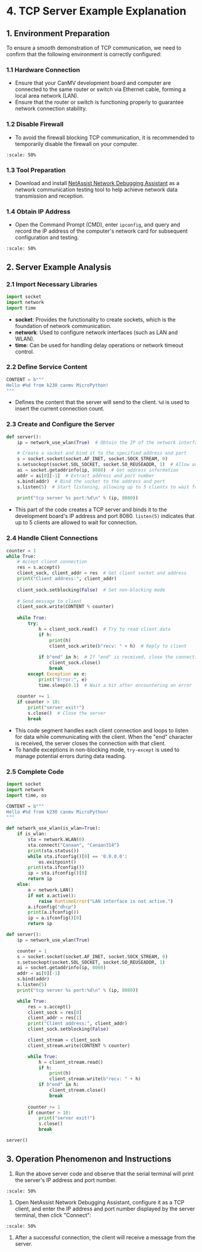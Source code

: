 # 4. TCP Server Example Explanation

## 1. Environment Preparation

To ensure a smooth demonstration of TCP communication, we need to confirm that the following environment is correctly configured:

### 1.1 Hardware Connection

- Ensure that your CanMV development board and computer are connected to the same router or switch via Ethernet cable, forming a local area network (LAN).
- Ensure that the router or switch is functioning properly to guarantee network connection stability.

### 1.2 Disable Firewall

- To avoid the firewall blocking TCP communication, it is recommended to temporarily disable the firewall on your computer.

```{image} ../../../zh/images/network/image-20240722145319713.png
:scale: 50%
```

### 1.3 Tool Preparation

- Download and install [NetAssist Network Debugging Assistant](https://www.cmsoft.cn/resource/102.html) as a network communication testing tool to help achieve network data transmission and reception.

### 1.4 Obtain IP Address

- Open the Command Prompt (CMD), enter `ipconfig`, and query and record the IP address of the computer's network card for subsequent configuration and testing.

```{image} ../../../zh/images/network/image-20240722145500693.png
:scale: 50%
```

## 2. Server Example Analysis

### 2.1 Import Necessary Libraries

```python
import socket  
import network  
import time
```

- **socket**: Provides the functionality to create sockets, which is the foundation of network communication.
- **network**: Used to configure network interfaces (such as LAN and WLAN).
- **time**: Can be used for handling delay operations or network timeout control.

### 2.2 Define Service Content

```python
CONTENT = b"""  
Hello #%d from k230 canmv MicroPython!  
"""
```

- Defines the content that the server will send to the client. `%d` is used to insert the current connection count.

### 2.3 Create and Configure the Server

```python
def server():  
    ip = network_use_wlan(True)  # Obtain the IP of the network interface

    # Create a socket and bind it to the specified address and port  
    s = socket.socket(socket.AF_INET, socket.SOCK_STREAM, 0)  
    s.setsockopt(socket.SOL_SOCKET, socket.SO_REUSEADDR, 1)  # Allow address reuse
    ai = socket.getaddrinfo(ip, 8080)  # Get address information  
    addr = ai[0][-1]  # Extract address and port number  
    s.bind(addr)  # Bind the socket to the address and port  
    s.listen(5)  # Start listening, allowing up to 5 clients to wait for connection
  
    print("tcp server %s port:%d\n" % (ip, 8080))
```

- This part of the code creates a TCP server and binds it to the development board's IP address and port 8080. `listen(5)` indicates that up to 5 clients are allowed to wait for connection.

### 2.4 Handle Client Connections

```python
counter = 1  
while True:  
    # Accept client connection  
    res = s.accept()  
    client_sock, client_addr = res  # Get client socket and address
    print("Client address:", client_addr)
  
    client_sock.setblocking(False)  # Set non-blocking mode
  
    # Send message to client  
    client_sock.write(CONTENT % counter)  
  
    while True:  
        try:  
            h = client_sock.read()  # Try to read client data
            if h:  
                print(h)  
                client_sock.write(b"recv: " + h)  # Reply to client
  
            if b"end" in h:  # If "end" is received, close the connection  
                client_sock.close()  
                break  
        except Exception as e:  
            print("Error:", e)  
            time.sleep(0.1)  # Wait a bit after encountering an error
          
    counter += 1  
    if counter > 10:  
        print("server exit!")  
        s.close()  # Close the server
        break
```

- This code segment handles each client connection and loops to listen for data while communicating with the client. When the "end" character is received, the server closes the connection with that client.
- To handle exceptions in non-blocking mode, `try-except` is used to manage potential errors during data reading.

### 2.5 Complete Code

```python
import socket
import network
import time, os

CONTENT = b"""
Hello #%d from k230 canmv MicroPython!
"""

def network_use_wlan(is_wlan=True):
    if is_wlan:
        sta = network.WLAN(0)
        sta.connect("Canaan", "Canaan314")
        print(sta.status())
        while sta.ifconfig()[0] == '0.0.0.0':
            os.exitpoint()
        print(sta.ifconfig())
        ip = sta.ifconfig()[0]
        return ip
    else:
        a = network.LAN()
        if not a.active():
            raise RuntimeError("LAN interface is not active.")
        a.ifconfig("dhcp")
        print(a.ifconfig())
        ip = a.ifconfig()[0]
        return ip

def server():
    ip = network_use_wlan(True)

    counter = 1
    s = socket.socket(socket.AF_INET, socket.SOCK_STREAM, 0)
    s.setsockopt(socket.SOL_SOCKET, socket.SO_REUSEADDR, 1)
    ai = socket.getaddrinfo(ip, 8080)
    addr = ai[0][-1]
    s.bind(addr)
    s.listen(5)
    print("tcp server %s port:%d\n" % (ip, 8080))

    while True:
        res = s.accept()
        client_sock = res[0]
        client_addr = res[1]
        print("Client address:", client_addr)
        client_sock.setblocking(False)

        client_stream = client_sock
        client_stream.write(CONTENT % counter)

        while True:
            h = client_stream.read()
            if h:
                print(h)
                client_stream.write(b"recv: " + h)
            if b"end" in h:
                client_stream.close()
                break
          
        counter += 1
        if counter > 10:
            print("server exit!")
            s.close()
            break

server()
```

## 3. Operation Phenomenon and Instructions

1. Run the above server code and observe that the serial terminal will print the server's IP address and port number.

```{image} ../../../zh/images/network/image-20240722162100719.png
:scale: 50%
```

1. Open NetAssist Network Debugging Assistant, configure it as a TCP client, and enter the IP address and port number displayed by the server terminal, then click "Connect":

```{image} ../../../zh/images/network/image-20240722162513633.png
:scale: 50%
```

1. After a successful connection, the client will receive a message from the server.
